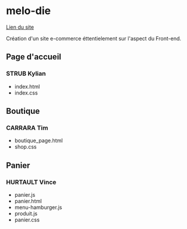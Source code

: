# melo-die
[Lien du site](https://kylian-strub.github.io/melo-die/)

Création d'un site e-commerce éttentielement sur l'aspect du Front-end.

## Page d'accueil 

### STRUB Kylian

- index.html
- index.css

## Boutique

### CARRARA Tim

- boutique_page.html
- shop.css

## Panier

### HURTAULT Vince

- panier.js
- panier.html
- menu-hamburger.js
- produit.js
- panier.css
